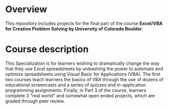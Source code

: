# Overview
This repository includes projects for the final part of the course **Excel/VBA for Creative Problem Solving by University of Colorado Boulder**.

# Course description

This Specialization is for learners wishing to dramatically change the way that they use Excel spreadsheets by unleashing the power to 
automate and optimize spreadsheets using Visual Basic for Applications (VBA). The first two courses teach learners the basics of VBA 
through the use of dozens of educational screencasts and a series of quizzes and in-application programming assignments. Finally, in Part 3
of the course, learners complete 3 "real world" and somewhat open ended projects, which are graded through peer review.
